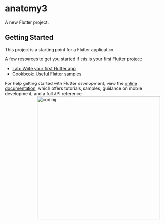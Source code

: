 # anatomy3

A new Flutter project.

## Getting Started

This project is a starting point for a Flutter application.

A few resources to get you started if this is your first Flutter project:

- [Lab: Write your first Flutter app](https://docs.flutter.dev/get-started/codelab)
- [Cookbook: Useful Flutter samples](https://docs.flutter.dev/cookbook)

For help getting started with Flutter development, view the
[online documentation](https://docs.flutter.dev/), which offers tutorials,
samples, guidance on mobile development, and a full API reference.
<img align="right" alt="coding" width="400" src=![list_fruits-removebg-preview](https://github.com/Shalu6634/anatomy3/assets/149373622/6b0ffeed-386c-4281-9b38-6fefda20f351)>
 


